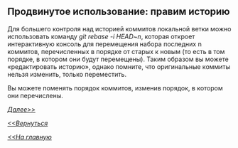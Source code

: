 ## Продвинутое использование: правим историю

Для большего контроля над историей коммитов локальной ветки можно использовать команду *git rebase -i HEAD~n*, которая откроет интерактивную консоль для перемещения набора последних n коммитов, перечисленных в порядке от старых к новым (то есть в том порядке, в котором они будут перемещены). Таким образом вы можете «редактировать историю», однако помните, что оригинальные коммиты нельзя изменить, только переместить.

Вы можете поменять порядок коммитов, изменив порядок, в котором они перечислены.

[*Далее>>*](/block/block24.md)

[*<<Вернуться*](/block/block22.md)

[*<<На главную*](./readme.md)